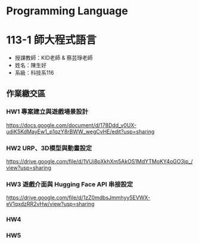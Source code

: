 # Programming Language

# 113-1 師大程式語言
- 授課教師：KID老師 & 蔡芸琤老師
- 姓名：陳生好
- 系級：科技系116

## 作業繳交區
### HW1 專案建立與遊戲場景設計
https://docs.google.com/document/d/178Ddd_v0UX-udiK5KdMayEw1_p1qzY8rBWW_wegCvHE/edit?usp=sharing

### HW2 URP、3D模型與動畫設定
https://drive.google.com/file/d/1VUi8pXkhXm5AkOS1MdYTMoKY4oGO3jp_/view?usp=sharing

### HW3 遊戲介面與 Hugging Face API 串接設定
https://drive.google.com/file/d/1zZ0mdbsJmmhyy5EVWX-eV1qxdzRR2vHw/view?usp=sharing

### HW4
### HW5
